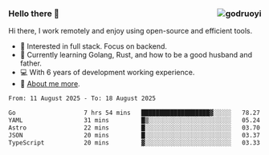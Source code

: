 ### Hello there 👋 <img align="right" src="https://github-readme-stats.vercel.app/api?username=godruoyi&show_icons=true" alt="godruoyi" />

Hi there, I work remotely and enjoy using open-source and efficient tools.

- 🔭 Interested in full stack. Focus on backend.
- 🌱 Currently learning Golang, Rust, and how to be a good husband and father.
- 💻 With 6 years of development working experience.
- 👒 [About me more](https://godruoyi.com/posts/about-godruoyi).



<!--START_SECTION:waka-->

```txt
From: 11 August 2025 - To: 18 August 2025

Go                   7 hrs 54 mins   ███████████████████▓░░░░░   78.27 %
YAML                 31 mins         █▒░░░░░░░░░░░░░░░░░░░░░░░   05.24 %
Astro                22 mins         █░░░░░░░░░░░░░░░░░░░░░░░░   03.70 %
JSON                 20 mins         █░░░░░░░░░░░░░░░░░░░░░░░░   03.37 %
TypeScript           20 mins         ▓░░░░░░░░░░░░░░░░░░░░░░░░   03.33 %
```

<!--END_SECTION:waka-->
